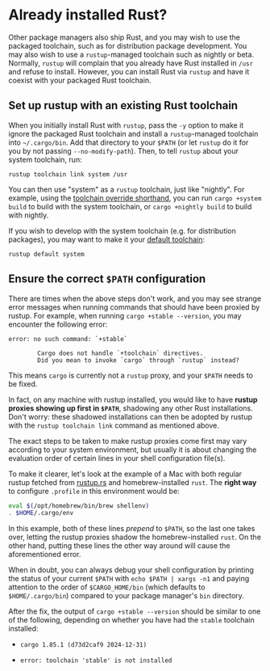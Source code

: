 # Already installed Rust?

Other package managers also ship Rust, and you may wish to use the packaged
toolchain, such as for distribution package development. You may also wish to
use a `rustup`-managed toolchain such as nightly or beta. Normally, `rustup`
will complain that you already have Rust installed in `/usr` and refuse to
install. However, you can install Rust via `rustup` and have it coexist with
your packaged Rust toolchain.

## Set up rustup with an existing Rust toolchain

When you initially install Rust with `rustup`, pass the `-y` option to make it
ignore the packaged Rust toolchain and install a `rustup`-managed toolchain
into `~/.cargo/bin`. Add that directory to your `$PATH` (or let `rustup` do it
for you by not passing `--no-modify-path`). Then, to tell `rustup` about your
system toolchain, run:

```console
rustup toolchain link system /usr
```

You can then use "system" as a `rustup` toolchain, just like "nightly".
For example, using the [toolchain override shorthand], you can run `cargo +system build`
to build with the system toolchain, or `cargo +nightly build` to build with nightly.

If you wish to develop with the system toolchain (e.g. for distribution packages),
you may want to make it your [default toolchain]:

```console
rustup default system
```

## Ensure the correct `$PATH` configuration

There are times when the above steps don't work, and you may see strange error
messages when running commands that should have been proxied by rustup.
For example, when running `cargo +stable --version`, you may encounter the
following error:

```text
error: no such command: `+stable`

        Cargo does not handle `+toolchain` directives.
        Did you mean to invoke `cargo` through `rustup` instead?
```

This means `cargo` is currently not a `rustup` proxy, and your `$PATH` needs
to be fixed.

In fact, on any machine with rustup installed, you would like to have **rustup
proxies showing up first in `$PATH`**, shadowing any other Rust installations.
Don't worry: these shadowed installations can then be adopted by rustup with the
`rustup toolchain link` command as mentioned above.

The exact steps to be taken to make rustup proxies come first may vary according
to your system environment, but usually it is about changing the evaluation
order of certain lines in your shell configuration file(s).

To make it clearer, let's look at the example of a Mac with both regular rustup
fetched from [rustup.rs] and homebrew-installed `rust`.
The **right way** to configure `.profile` in this environment would be:

```bash
eval $(/opt/homebrew/bin/brew shellenv)
. $HOME/.cargo/env
```

In this example, both of these lines _prepend_ to `$PATH`, so the last one
takes over, letting the rustup proxies shadow the homebrew-installed `rust`.
On the other hand, putting these lines the other way around will cause the
aforementioned error.

When in doubt, you can always debug your shell configuration by printing the
status of your current `$PATH` with `echo $PATH | xargs -n1` and paying
attention to the order of `$CARGO_HOME/bin` (which defaults to
`$HOME/.cargo/bin`) compared to your package manager's `bin` directory.

After the fix, the output of `cargo +stable --version` should be similar to one
of the following, depending on whether you have had the `stable` toolchain
installed:

- ```text
  cargo 1.85.1 (d73d2caf9 2024-12-31)
  ```

- ```text
  error: toolchain 'stable' is not installed
  ```

[rustup.rs]: https://rustup.rs
[toolchain override shorthand]: ../overrides.md#toolchain-override-shorthand
[default toolchain]: ../overrides.md#default-toolchain

